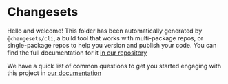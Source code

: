 # Changesets

Hello and welcome! This folder has been automatically generated by
`@changesets/cli`, a build tool that works with multi-package repos, or
single-package repos to help you version and publish your code. You can find the
full documentation for it
[in our repository](https://github.com/changesets/changesets)

We have a quick list of common questions to get you started engaging with this
project in
[our documentation](https://github.com/changesets/changesets/blob/main/docs/common-questions.md)
